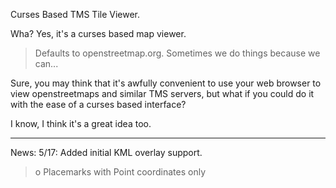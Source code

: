 Curses Based TMS Tile Viewer.

Wha?  Yes, it's a curses based map viewer.
> Defaults to openstreetmap.org.
> Sometimes we do things because we can...

Sure, you may think that it's awfully convenient to use your web browser to view
openstreetmaps and similar TMS servers, but what if you could do it with the ease of a curses based interface?

I know, I think it's a great idea too.


---

News:
5/17: Added initial KML overlay support.
> o Placemarks with Point coordinates only



